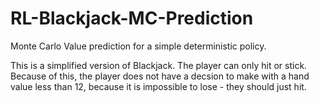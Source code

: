 # RL-Blackjack-MC-Prediction
Monte Carlo Value prediction for a simple deterministic policy.


This is a simplified version of Blackjack. The player can only hit or stick.
Because of this, the player does not have a decsion to make with a hand value
less than 12, because it is impossible to lose - they should just hit.